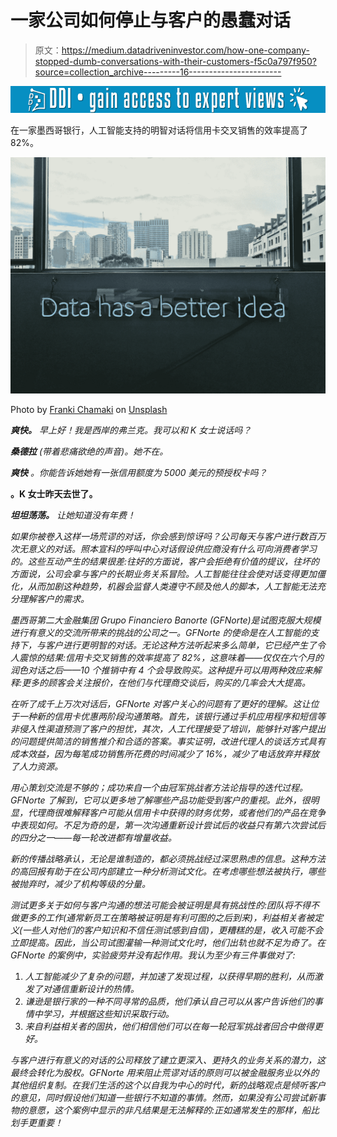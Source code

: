 # 一家公司如何停止与客户的愚蠢对话

> 原文：<https://medium.datadriveninvestor.com/how-one-company-stopped-dumb-conversations-with-their-customers-f5c0a797f950?source=collection_archive---------16----------------------->

[![](img/b8069625ba1253da393e1c079f047f61.png)](http://www.track.datadriveninvestor.com/1B9E)

在一家墨西哥银行，人工智能支持的明智对话将信用卡交叉销售的效率提高了 82%。

![](img/4760c4e7a9cc624cb3bee1607cb9b5d8.png)

Photo by [Franki Chamaki](https://unsplash.com/@franki?utm_source=medium&utm_medium=referral) on [Unsplash](https://unsplash.com?utm_source=medium&utm_medium=referral)

***爽快。*** *早上好！我是西岸的弗兰克。我可以和 K 女士说话吗？*

***桑德拉*** *(带着悲痛欲绝的声音)。她不在。*

***爽快*** *。你能告诉她她有一张信用额度为 5000 美元的预授权卡吗？*

**。K 女士昨天去世了。**

***坦坦荡荡。** *让她知道没有年费！**

*如果你被卷入这样一场荒谬的对话，你会感到惊讶吗？公司每天与客户进行数百万次无意义的对话。照本宣科的呼叫中心对话假设供应商没有什么可向消费者学习的。这些互动产生的结果很差:往好的方面说，客户会拒绝有价值的提议，往坏的方面说，公司会拿与客户的长期业务关系冒险。人工智能往往会使对话变得更加僵化，从而加剧这种趋势，机器会监督人类遵守不顾及他人的脚本，人工智能无法充分理解客户的需求。*

*墨西哥第二大金融集团 Grupo Financiero Banorte (GFNorte)是试图克服大规模进行有意义的交流所带来的挑战的公司之一。GFNorte 的使命是在人工智能的支持下，与客户进行更明智的对话。无论这种方法听起来多么简单，它已经产生了令人震惊的结果:信用卡交叉销售的效率提高了 82%，这意味着——仅仅在六个月的润色对话之后——10 个推销中有 4 个会导致购买。这种提升可以用两种效应来解释:更多的顾客会关注报价，在他们与代理商交谈后，购买的几率会大大提高。*

*在听了成千上万次对话后，GFNorte 对客户关心的问题有了更好的理解。这让位于一种新的信用卡优惠两阶段沟通策略。首先，该银行通过手机应用程序和短信等非侵入性渠道预测了客户的担忧，其次，人工代理接受了培训，能够针对客户提出的问题提供简洁的销售推介和合适的答案。事实证明，改进代理人的谈话方式具有成本效益，因为每笔成功销售所花费的时间减少了 16%，减少了电话放弃并释放了人力资源。*

*用心策划交流是不够的；成功来自一个由冠军挑战者方法论指导的迭代过程。GFNorte 了解到，它可以更多地了解哪些产品功能受到客户的重视。此外，很明显，代理商很难解释客户可能从信用卡中获得的财务优势，或者他们的产品在竞争中表现如何。不足为奇的是，第一次沟通重新设计尝试后的收益只有第六次尝试后的四分之一——每一轮改进都有增量收益。*

*新的传播战略承认，无论是谁制造的，都必须挑战经过深思熟虑的信息。这种方法的高回报有助于在公司内部建立一种分析测试文化。在考虑哪些想法被执行，哪些被抛弃时，减少了机构等级的分量。*

*测试更多关于如何与客户沟通的想法可能会被证明是具有挑战性的:团队将不得不做更多的工作(通常新员工在策略被证明是有利可图的之后到来)，利益相关者被定义(一些人对他们的客户知识和不信任测试感到自信)，更糟糕的是，收入可能不会立即提高。因此，当公司试图灌输一种测试文化时，他们出轨也就不足为奇了。在 GFNorte 的案例中，实验疲劳并没有起作用。我认为至少有三件事做对了:*

1.  *人工智能减少了复杂的问题，并加速了发现过程，以获得早期的胜利，从而激发了对通信重新设计的热情。*
2.  *谦逊是银行家的一种不同寻常的品质，他们承认自己可以从客户告诉他们的事情中学习，并根据这些知识采取行动。*
3.  *来自利益相关者的固执，他们相信他们可以在每一轮冠军挑战者回合中做得更好。*

*与客户进行有意义的对话的公司释放了建立更深入、更持久的业务关系的潜力，这最终会转化为股权。GFNorte 用来阻止荒谬对话的原则可以被金融服务业以外的其他组织复制。在我们生活的这个以自我为中心的时代，新的战略观点是倾听客户的意见，同时假设他们知道一些银行不知道的事情。然而，如果没有公司尝试新事物的意愿，这个案例中显示的非凡结果是无法解释的:正如通常发生的那样，船比划手更重要！*